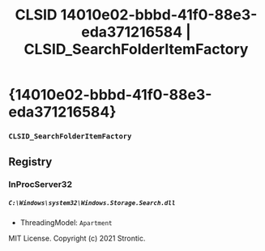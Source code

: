 ﻿---
title: "CLSID 14010e02-bbbd-41f0-88e3-eda371216584 | CLSID_SearchFolderItemFactory"
excerpt: What is COM-Object CLSID 14010e02-bbbd-41f0-88e3-eda371216584?
---

# {14010e02-bbbd-41f0-88e3-eda371216584}

### `CLSID_SearchFolderItemFactory`

## Registry


### InProcServer32

##### `C:\Windows\system32\Windows.Storage.Search.dll`
* ThreadingModel: `Apartment`

MIT License. Copyright (c) 2021 Strontic.


